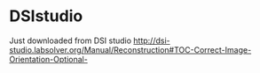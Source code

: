 DSIstudio
=========
Just downloaded from DSI studio
http://dsi-studio.labsolver.org/Manual/Reconstruction#TOC-Correct-Image-Orientation-Optional-
